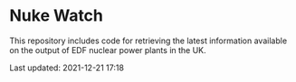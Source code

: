 # Nuke Watch

This repository includes code for retrieving the latest information available on the output of EDF nuclear power plants in the UK.

Last updated: 2021-12-21 17:18